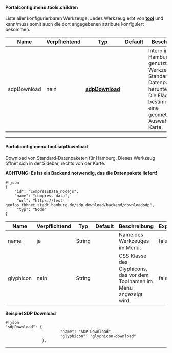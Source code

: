 #### Portalconfig.menu.tools.children

Liste aller konfigurierbaren Werkzeuge. Jedes Werkzeug erbt von **[tool](#markdown-header-portalconfigmenutool)** und kann/muss somit auch die dort angegebenen attribute konfiguiert bekommen.

|Name|Verpflichtend|Typ|Default|Beschreibung|Expert|
|----|-------------|---|-------|------------|------|
|sdpDownload|nein|**[sdpDownload](#markdown-header-portalconfigmenutoolsdpdownload)**||Intern in Hamburg genutztes Werkzeug um Standard-Datenpakete herunterzuladen. Die Fläche wird bestimmt durch eine geometrische Auswahl auf der Karte.|true|

***

#### Portalconfig.menu.tool.sdpDownload

[inherits]: # (Portalconfig.menu.tool)

Download von Standard-Datenpaketen für Hamburg. Dieses Werkzeug öffnet sich in der Sidebar, rechts von der Karte.

**ACHTUNG: Es ist ein Backend notwendig, das die Datenpakete liefert!**
```
#!json
{
    "id": "compressData_nodejs",
    "name": "compress data",
     "url": "https://test-geofos.fhhnet.stadt.hamburg.de/sdp_download/backend/downloadsdp",
     "typ": "Node"
}
```


|Name|Verpflichtend|Typ|Default|Beschreibung|Expert|
|----|-------------|---|-------|------------|------|
|name|ja|String||Name des Werkzeuges im Menu.|false|
|glyphicon|nein|String||CSS Klasse des Glyphicons, das vor dem Toolnamen im Menu angezeigt wird.|false|


**Beispiel SDP Download**
```
#!json
"sdpDownload": {
                        "name": "SDP Download",
                        "glyphicon": "glyphicon-download"
                },
```

***
